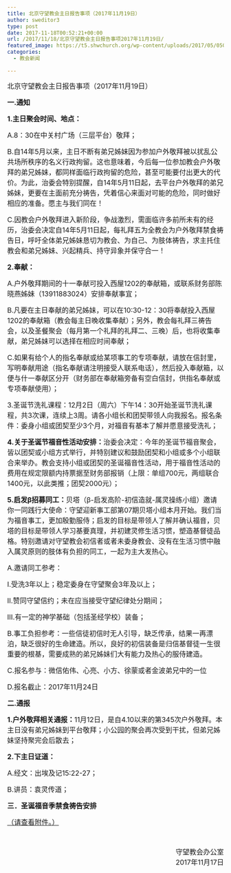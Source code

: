 ```yaml
---
title: 北京守望教会主日报告事项（2017年11月19日）
author: sweditor3
type: post
date: 2017-11-18T00:52:21+00:00
url: /2017/11/18/北京守望教会主日报告事项2017年11月19日/
featured_image: https://t5.shwchurch.org/wp-content/uploads/2017/05/0507-873x288.jpg
categories:
  - 教会新闻

---
```

<span style="font-size: 12pt;">北京守望教会主日报告事项（2017年11月19日）</span>
  
<!--more-->

<span style="font-size: 12pt;"><strong>一.通知</strong></span>

<span style="font-size: 12pt;"><strong>1.主日聚会时间、地点：</strong></span>

<span style="font-size: 12pt;">A.8：30在中关村广场（三层平台）敬拜；</span>

<span style="font-size: 12pt;">B.自14年5月以来，主日不断有弟兄姊妹因为参加户外敬拜被以扰乱公共场所秩序的名义行政拘留。这也意味着，今后每一位参加教会户外敬拜的弟兄姊妹，都同样面临行政拘留的危险，甚至可能要付出更大的代价。为此，治委会特别提醒，自14年5月11日起，去平台户外敬拜的弟兄姊妹，更要在主面前充分祷告，凭着信心来面对可能的危险，同时做好相应的准备。愿主与我们同在！</span>

<span style="font-size: 12pt;">C.因教会户外敬拜进入新阶段，争战激烈，需面临许多前所未有的经历，治委会决定自14年5月11日起，每礼拜五为全教会为户外敬拜禁食祷告日，呼吁全体弟兄姊妹恳切为教会、为自己、为肢体祷告，求主托住教会和弟兄姊妹、兴起精兵、持守异象并保守合一！</span>

<span style="font-size: 12pt;"><strong>2.奉献：</strong></span>

<span style="font-size: 12pt;">A.户外敬拜期间的十一奉献可投入西屋1202的奉献箱，或联系财务部陈晓燕姊妹（13911883024）安排奉献事宜；</span>

<span style="font-size: 12pt;">B.凡要在主日奉献的弟兄姊妹，可以在10:30-12：30将奉献投入西屋1202的奉献箱（教会每主日晚收集奉献）；另外，教会每礼拜三祷告会，以及圣餐聚会（每月第一个礼拜的礼拜二、三晚）后，也将收集奉献，弟兄姊妹可以选择在相应时间奉献；</span>

<span style="font-size: 12pt;">C.如果有给个人的指名奉献或给某项事工的专项奉献，请放在信封里，写明奉献用途（指名奉献请注明接受人联系电话），然后投入奉献箱，以便与什一奉献区分开（财务部在奉献箱旁备有空白信封，供指名奉献或专项奉献使用）；</span>

<span style="font-size: 12pt;">3.圣诞节洗礼课程：12月2日（周六）下午14：30开始圣诞节洗礼课程，共3次课，连续上3周。请各小组长和团契带领人向我报名。报名条件：委身小组或团契至少3个月，对福音有基本了解并愿意接受洗礼；</span>

<span style="font-size: 12pt;"><strong>4.关于圣诞节福音性活动安排：</strong>治委会决定：今年的圣诞节福音聚会，皆以团契或小组方式举行，并特别建议和鼓励团契和小组或多个小组联合来举办。教会支持小组或团契的圣诞福音性活动，用于福音性活动的费用在规定限额内持票据至财务部报销（上限：单组700元，两组联合1400元，以此类推；团契2000元）；</span>

<span style="font-size: 12pt;"><strong>5.启发β招募同工：</strong>贝塔（β-启发高阶-初信造就-属灵操练小组）邀请你一同践行大使命：守望迎新事工部第07期贝塔小组本月开始。我们当为福音事工，更加殷勤服侍；启发的目标是带领人了解并确认福音，贝塔的目标是带领人学习基要真理，并初建灵修生活习惯，塑造基督徒品格。特别邀请对守望教会初信者或者未委身教会、没有在生活习惯中融入属灵原则的肢体有负担的同工，一起为主大发热心。</span>

<span style="font-size: 12pt;">A.邀请同工参考：</span>

<span style="font-size: 12pt;">I.受洗3年以上；稳定委身在守望聚会3年及以上；</span>

<span style="font-size: 12pt;">II.赞同守望信约；未在应当接受守望纪律处分期间；</span>

<span style="font-size: 12pt;">III.有一定的神学基础（包括圣经学校）装备；</span>

<span style="font-size: 12pt;">B.事工负担参考：一些信徒初信时无人引导，缺乏传承，结果一再漂泊，缺乏很好的生命建造。所以，良好的初信装备是归信基督徒一生很重要的根基，需要成熟的弟兄姊妹们大有能力及热心的服侍建造。</span>

<span style="font-size: 12pt;">C.报名参与：微信佑伟、心亮、小方、徐蒙或者金波弟兄中的一位</span>

<span style="font-size: 12pt;">D.报名截止：2017年11月24日</span>

<span style="font-size: 12pt;"><strong>二.通报</strong></span>

<span style="font-size: 12pt;"><strong>1.户外敬拜相关通报：</strong>11月12日，是自4.10以来的第345次户外敬拜。本主日没有弟兄姊妹到平台敬拜；小公园的聚会再次受到干扰，但弟兄姊妹坚持聚完会后散去；</span>

<span style="font-size: 12pt;"><strong>2.下主日证道：</strong></span>

<span style="font-size: 12pt;">A.经文：出埃及记15:22-27；</span>

<span style="font-size: 12pt;">B.讲员：袁灵传道；</span>

<span style="font-size: 12pt;"><strong>三．圣诞福音季禁食祷告安排</strong></span>

<span style="font-size: 12pt;"><a href="/2017/11/18/圣诞福音季禁食祷告安排/">（请查看附件。）</a></span>
  
&nbsp;

<p style="text-align: right;">
  <span style="font-size: 12pt;">守望教会办公室</span><br /> <span style="font-size: 12pt;"> 2017年11月17日</span>
</p>